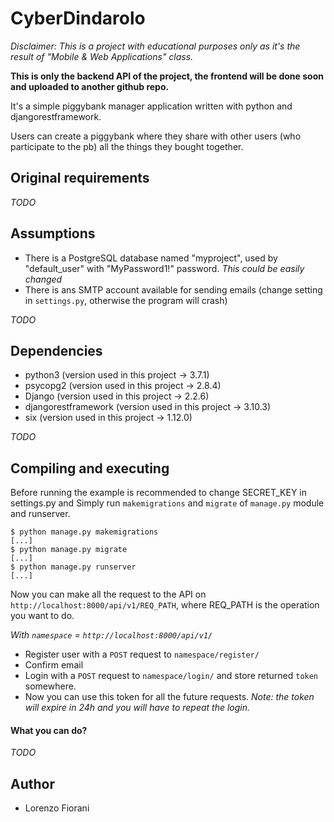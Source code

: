 # CyberDindarolo

*Disclaimer: This is a project with educational purposes only as it's the result of 
"Mobile & Web Applications" class.*

**This is only the backend API of the project, the frontend will be done soon and uploaded to another github repo.**

It's a simple piggybank manager application written with python and djangorestframework.

Users can create a piggybank where they share with other users 
(who participate to the pb) all the things they bought together.


## Original requirements
*TODO*

## Assumptions
- There is a PostgreSQL database named "myproject", used by "default_user" with "MyPassword1!" password.
*This could be easily changed* 
- There is ans SMTP account available for sending emails (change setting in `settings.py`, 
        otherwise the program will crash)


*TODO*
## Dependencies
- python3 (version used in this project -> 3.7.1)
- psycopg2 (version used in this project -> 2.8.4)
- Django (version used in this project -> 2.2.6)
- djangorestframework (version used in this project -> 3.10.3)
- six (version used in this project -> 1.12.0)

*TODO*

## Compiling and executing
Before running the example is recommended to change SECRET_KEY in settings.py and 
Simply run `makemigrations` and `migrate` of `manage.py` module and runserver.
```console
$ python manage.py makemigrations
[...]
$ python manage.py migrate
[...]
$ python manage.py runserver
[...]
```

Now you can make all the request to the API on `http://localhost:8000/api/v1/REQ_PATH`, where REQ_PATH 
is the operation you want to do.

*With `namespace` = `http://localhost:8000/api/v1/`*

- Register user with a `POST` request to `namespace/register/`
- Confirm email
- Login with a `POST` request to `namespace/login/` and store returned `token` somewhere.
- Now you can use this token for all the future requests. *Note: the token will expire in 24h and you will have
 to repeat the login.*

#### What you can do?
*TODO*

## Author
- Lorenzo Fiorani

